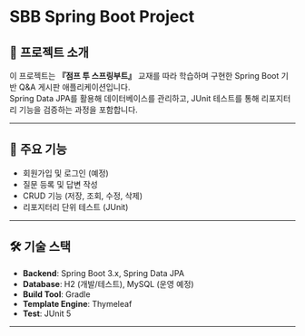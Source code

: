 # SBB Spring Boot Project

## 📌 프로젝트 소개
이 프로젝트는 **『점프 투 스프링부트』** 교재를 따라 학습하며 구현한 Spring Boot 기반 Q&A 게시판 애플리케이션입니다.  
Spring Data JPA를 활용해 데이터베이스를 관리하고, JUnit 테스트를 통해 리포지터리 기능을 검증하는 과정을 포함합니다.

---

## 🚀 주요 기능
- 회원가입 및 로그인 (예정)
- 질문 등록 및 답변 작성
- CRUD 기능 (저장, 조회, 수정, 삭제)
- 리포지터리 단위 테스트 (JUnit)

---

## 🛠️ 기술 스택
- **Backend**: Spring Boot 3.x, Spring Data JPA  
- **Database**: H2 (개발/테스트), MySQL (운영 예정)  
- **Build Tool**: Gradle  
- **Template Engine**: Thymeleaf  
- **Test**: JUnit 5  

---

